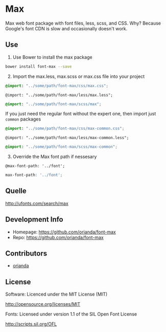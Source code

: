 # Max #

Max web font package with font files, less, scss, and CSS.  Why? Because Google's font CDN is slow and occasionally doesn't work.

## Use ##

1. Use Bower to install the max package
  ```sh
  bower install font-max --save
  ```

2. Import the max.less, max.scss or max.css file into your project
  ```css
  @import: "../some/path/font-max/css/max.css";
  ```
  ```less
  @import: "../some/path/font-max/less/max.less";
  ```
  ```scss
  @import: "../some/path/font-max/scss/max";
  ```
  
  If you just need the regular font without the expert one, then import just `common` packages
  ```css
  @import: "../some/path/font-max/css/max-common.css";
  ```
  ```less
  @import: "../some/path/font-max/less/max-common.less";
  ```
  ```scss
  @import: "../some/path/font-max/scss/max-common";
  ```

3. Override the Max font path if nessesary 
  ```less
  @max-font-path: '../font';
  ```
  ```scss
  max-font-path: '../font';
  ```
  
## Quelle ##

http://ufonts.com/search/max

## Development Info ##
* Homepage: https://github.com/orianda/font-max
* Repo: https://github.com/orianda/font-max

## Contributors ##
* [orianda](https://github.com/orianda)

## License ##

Software: Licenced under the MIT License (MIT)

  http://opensource.org/licenses/MIT

Fonts: Licensed under version 1.1 of the SIL Open Font License

  http://scripts.sil.org/OFL


